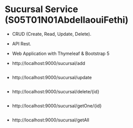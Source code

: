 # Sucursal Service (S05T01N01AbdellaouiFethi)
- CRUD (Create, Read, Update, Delete).
- API Rest.
- Web Application with Thymeleaf & Bootstrap 5


- http://localhost:9000/sucursal/add

<img src="">

- http://localhost:9000/sucursal/update

<img src="">

- http://localhost:9000/sucursal/delete/{id}

<img src="">

- http://localhost:9000/sucursal/getOne/{id}

<img src="">

- http://localhost:9000/sucursal/getAll

<img src="">
